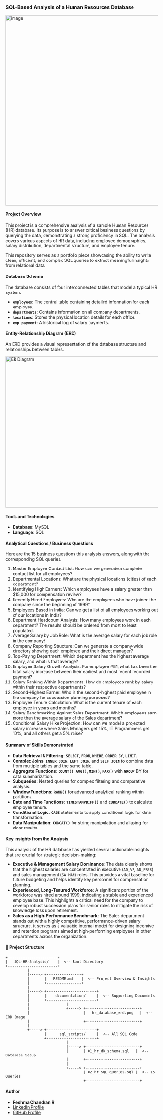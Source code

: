 ### SQL-Based Analysis of a Human Resources Database

<img width="1200" height="628" alt="image" src="https://github.com/user-attachments/assets/d146226f-3e9d-442f-b989-da65638293b3" />

#### Project Overview
This project is a comprehensive analysis of a sample Human Resources (HR) database. Its purpose is to answer critical business questions by querying the data, demonstrating a strong proficiency in SQL. The analysis covers various aspects of HR data, including employee demographics, salary distribution, departmental structure, and employee tenure.

This repository serves as a portfolio piece showcasing the ability to write clean, efficient, and complex SQL queries to extract meaningful insights from relational data.

#### Database Schema
The database consists of four interconnected tables that model a typical HR system.
- **`employees`**: The central table containing detailed information for each employee.
- **`departments`**: Contains information on all company departments.
- **`locations`**: Stores the physical location details for each office.
- **`emp_payment`**: A historical log of salary payments.

#### Entity-Relationship Diagram (ERD)
An ERD provides a visual representation of the database structure and relationships between tables.

<img width="800" height="500" alt="ER Diagram" src="https://github.com/user-attachments/assets/38165533-637c-4ba6-b799-6d09989ecaa4" />

#### Tools and Technologies
- **Database**: MySQL
- **Language**: SQL

#### Analytical Questions / Business Questions
Here are the 15 business questions this analysis answers, along with the corresponding SQL queries.
1. Master Employee Contact List: How can we generate a complete contact list for all employees?
2. Departmental Locations: What are the physical locations (cities) of each department?
3.  Identifying High Earners: Which employees have a salary greater than $15,000 for compensation review?
4.  Recently Hired Employees: Who are the employees who have joined the company since the beginning of 1999?
5.  Employees Based in India: Can we get a list of all employees working out of our locations in India?
6.  Department Headcount Analysis: How many employees work in each department? The results should be ordered from most to least populated.
7.  Average Salary by Job Role: What is the average salary for each job role in the company?
8.  Company Reporting Structure: Can we generate a company-wide directory showing each employee and their direct manager?
9.  Top-Paying Department: Which department has the highest average salary, and what is that average?
10. Employee Salary Growth Analysis: For employee #81, what has been the total salary increase between their earliest and most recent recorded payment?
11. Salary Ranking Within Departments: How do employees rank by salary within their respective departments?
12. Second-Highest Earner: Who is the second-highest paid employee in the company for succession planning purposes?
13. Employee Tenure Calculation: What is the current tenure of each employee in years and months?
14. Salary Benchmarking Against Sales Department: Which employees earn more than the average salary of the Sales department?
15. Conditional Salary Hike Projection: How can we model a projected salary increase where Sales Managers get 15%, IT Programmers get 10%, and all others get a 5% raise?

#### Summary of Skills Demonstrated
- **Data Retrieval & Filtering**: **`SELECT`**, **`FROM`**, **`WHERE`**, **`ORDER BY`**, **`LIMIT`**.
- **Complex Joins**: **`INNER JOIN`**, **`LEFT JOIN`**, and **`SELF JOIN`** to combine data from multiple tables and the same table.
- **Aggregate Functions**: **`COUNT()`**, **`AVG()`**, **`MIN()`**, **`MAX()`** with **`GROUP`** BY for data summarization.
- **Subqueries**: Nested queries for complex filtering and comparative analysis.
- **Window Functions**: **`RANK()`** for advanced analytical ranking within partitions.
- **Date and Time Functions**: **`TIMESTAMPDIFF()`** and **`CURDATE()`** to calculate employee tenure.
- **Conditional Logic**: **`CASE`** statements to apply conditional logic for data transformation.
- **Data Manipulation**: **`CONCAT()`** for string manipulation and aliasing for clear results.

#### Key Insights from the Analysis
This analysis of the HR database has yielded several actionable insights that are crucial for strategic decision-making:
- **Executive & Management Salary Dominance**: The data clearly shows that the highest salaries are concentrated in executive (`AD_VP`, `AD_PRES`) and sales management (`SA_MAN`) roles. This provides a vital baseline for future budgeting and helps identify key personnel for compensation planning.
- **Experienced, Long-Tenured Workforce**: A significant portion of the workforce was hired around 1999, indicating a stable and experienced employee base. This highlights a critical need for the company to develop robust succession plans for senior roles to mitigate the risk of knowledge loss upon retirement.
- **Sales as a High-Performance Benchmark**: The Sales department stands out with a highly competitive, performance-driven salary structure. It serves as a valuable internal model for designing incentive and retention programs aimed at high-performing employees in other departments across the organization.

#### 📂 Project Structure

```
+-----------------------+
|   SQL-HR-Analysis/    |  <-- Root Directory
+-----------------------+
          |
          |-----> +----------------+
          |       |   README.md    |  <-- Project Overview & Insights
          |       +----------------+
          |
          |-----> +-----------------------+
          |       |    documentation/     |  <-- Supporting Documents
          |       +-----------------------+
          |                 |
          |                 +-----> +-------------------------+
          |                         |   hr_database_erd.png   |  <-- ERD Image
          |                         +-------------------------+
          |
          +-----> +-----------------------+
                  |      sql_scripts/     |  <-- All SQL Code
                  +-----------------------+
                            |
                            |-----> +-------------------------+
                            |       | 01_hr_db_schema.sql   |  <-- Database Setup
                            |       +-------------------------+
                            |
                            +-----> +-------------------------+
                                    | 02_hr_SQL_queries.sql |  <-- 15 Queries
                                    +-------------------------+
```

#### Author
* **Reshma Chandran R**
* [LinkedIn Profile](https://www.linkedin.com/in/reshma-chandran-r-586877198/)
* [GitHub Profile](https://github.com/reshmachandran480)
